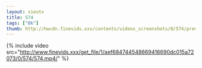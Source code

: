 ```yaml
--- 
layout: sieutv
title: 574
tags: ["0k"]
thumb: http://hwcdn.finevids.xxx/contents/videos_screenshots/0/574/preview.mp4.jpg
---
```

{% include video src="http://www.finevids.xxx/get_file/1/aef684744548669416690dc015a72073/0/574/574.mp4/" %} 
